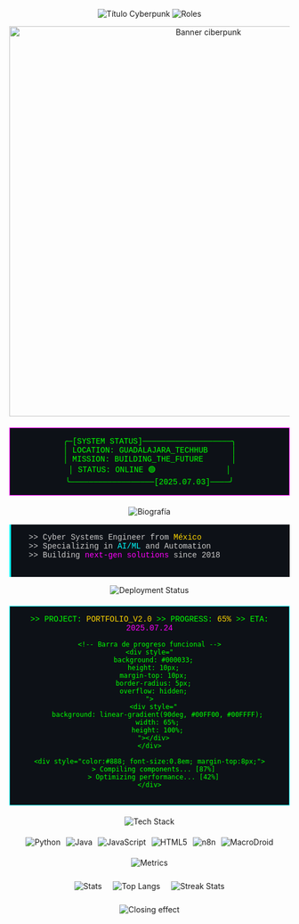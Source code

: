 <p align="center">
  <!-- Cabecera con efecto matriz corregido -->
  <img src="https://readme-typing-svg.demolab.com?font=Fira+Code&size=32&duration=3000&pause=1000&color=FF00FF&background=000000&center=true&vCenter=true&width=580&lines=%E2%96%88%E2%96%88%E2%96%88%5BANGELO_ROMANO%5D%E2%96%88%E2%96%88%E2%96%88" alt="Título Cyberpunk"/>
  
  <!-- Subtítulo animado corregido -->
  <img src="https://readme-typing-svg.demolab.com?font=Fira+Code&pause=1500&color=00FF00&center=true&repeat=true&width=580&lines=%3E_AI_ARCHITECT%3A_ACTIVE;%3E%3E_AUTOMATION_SORCERER%3A_ONLINE;%3E%3E%3E_CYBERPUNK_DEVELOPER%3A_SYNCED" alt="Roles"/>
</p>

<!-- Banner dinámico (reemplaza con tu URL) -->
<p align="center">
  <img src="https://raw.githubusercontent.com/angeloromano51/angeloromano51/main/assets/cyber-banner.gif" alt="Banner ciberpunk" width="700"/>
</p>

<!-- Panel de estado con diseño de terminal corregido -->
<div align="center">
<pre style="
  background: #0d1117;
  color: #00FF00;
  border: 1px solid #FF00FF;
  padding: 15px;
  font-family: 'Courier New', monospace;
  max-width: 700px;
  margin: 20px auto;
">
╭─[SYSTEM STATUS]───────────────────╮
│ LOCATION: GUADALAJARA_TECHHUB     │
│ MISSION: BUILDING_THE_FUTURE      │
│ STATUS: <span style="color:#00FF00">ONLINE</span> 🟢               │
╰──────────────────[2025.07.03]────╯
</pre>
</div>

<!-- Biografía corregida -->
<div align="center">
  <img src="https://readme-typing-svg.demolab.com?font=Fira+Code&size=24&pause=1000&color=00FFFF&width=500&lines=%3E%3E_BIOGRAPHY_ANALYSIS" alt="Biografía"/>
  
  <pre style="
    background: #0d1117;
    color: #CCCCCC;
    border-left: 3px solid #00FFFF;
    padding: 15px;
    font-family: 'Courier New', monospace;
    max-width: 650px;
    margin: 15px auto;
    text-align: left;
  ">
  >> Cyber Systems Engineer from <span style="color:#FFD700">México</span>
  >> Specializing in <span style="color:#00FFFF">AI/ML</span> and Automation
  >> Building <span style="color:#FF00FF">next-gen solutions</span> since 2018
  </pre>
</div>

<!-- Estado de desarrollo corregido -->
<div align="center">
  <img src="https://readme-typing-svg.demolab.com?font=Fira+Code&size=20&pause=1000&color=00FF00&width=600&lines=%3E%3E_DEPLOYMENT_STATUS" alt="Deployment Status"/>
  
  <div style="
    background: #0d1117;
    border: 1px solid #00FFFF;
    padding: 15px;
    max-width: 700px;
    margin: 20px auto;
    font-family: 'Courier New', monospace;
    color: #00FF00;
  ">
    >> PROJECT: <span style="color:#FFD700">PORTFOLIO_V2.0</span>
    >> PROGRESS: <span style="color:#FFD700">65%</span>
    >> ETA: <span style="color:#FF00FF">2025.07.24</span>
    
    <!-- Barra de progreso funcional -->
    <div style="
      background: #000033;
      height: 10px;
      margin-top: 10px;
      border-radius: 5px;
      overflow: hidden;
    ">
      <div style="
        background: linear-gradient(90deg, #00FF00, #00FFFF);
        width: 65%;
        height: 100%;
      "></div>
    </div>
    
    <div style="color:#888; font-size:0.8em; margin-top:8px;">
      > Compiling components... [87%]
      > Optimizing performance... [42%]
    </div>
  </div>
</div>

<!-- Tech Stack corregido -->
<div align="center">
  <img src="https://readme-typing-svg.demolab.com?font=Fira+Code&size=24&pause=1000&color=FF00FF&width=500&lines=%3E%3E_TECHNOLOGY_MATRIX" alt="Tech Stack"/>
  
  <div style="
    display: flex;
    flex-wrap: wrap;
    justify-content: center;
    gap: 10px;
    max-width: 700px;
    margin: 20px auto;
  ">
    <img src="https://img.shields.io/badge/Python-3776AB?style=for-the-badge&logo=python&logoColor=FFDE57&color=2E8B57" alt="Python">
    <img src="https://img.shields.io/badge/Java-007396?style=for-the-badge&logo=java&logoColor=white&color=FF4500" alt="Java">
    <img src="https://img.shields.io/badge/JavaScript-F7DF1E?style=for-the-badge&logo=javascript&logoColor=black" alt="JavaScript">
    <img src="https://img.shields.io/badge/HTML5-E34F26?style=for-the-badge&logo=html5&logoColor=white" alt="HTML5">
    <img src="https://img.shields.io/badge/n8n-4A148C?style=for-the-badge&logo=n8n&logoColor=white" alt="n8n">
    <img src="https://img.shields.io/badge/MacroDroid-FF8C00?style=for-the-badge&logo=android&logoColor=white" alt="MacroDroid">
  </div>
</div>

<!-- GitHub Stats corregido -->
<div align="center">
  <img src="https://readme-typing-svg.demolab.com?font=Fira+Code&size=24&pause=1000&color=00FFFF&width=500&lines=%3E%3E_PERFORMANCE_METRICS" alt="Metrics"/>
  
  <div style="
    display: flex;
    flex-wrap: wrap;
    justify-content: center;
    gap: 20px;
    margin: 25px 0;
  ">
    <img src="https://github-readme-stats.vercel.app/api?username=angeloromano51&show_icons=true&theme=radical&bg_color=0d1117&title_color=FF00FF&text_color=00FF00&icon_color=00FFFF&hide_border=true" alt="Stats"/>
    <img src="https://github-readme-stats.vercel.app/api/top-langs/?username=angeloromano51&layout=compact&theme=radical&bg_color=0d1117&title_color=FF00FF&text_color=00FF00&hide_border=true" alt="Top Langs"/>
    <img src="https://streak-stats.demolab.com/?user=angeloromano51&theme=highcontrast&hide_border=true&background=000000&stroke=00FF00" alt="Streak Stats"/>
  </div>
</div>

<!-- Pie de página corregido -->
<p align="center">
  <img src="https://readme-typing-svg.demolab.com?font=Fira+Code&size=18&pause=3000&color=FF00FF&width=600&lines=%3E%3E%3E_SESSION_TERMINATED...;%3E%3E%3E_STAY_WIRED...;%3E%3E%3E_EXECUTION_COMPLETE" alt="Closing effect"/>
</p>